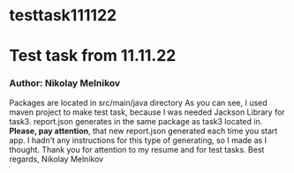 # testtask111122


<h1> Test task from 11.11.22</h1>

<h3><b>Author: </b>Nikolay Melnikov</h3>

<p>
 Packages are located in src/main/java directory
    As you can see, I used maven project to make test task, because I was needed Jackson Library for task3.
    report.json generates in the same package as task3 located in. <br><b>Please, pay attention</b>, that new report.json generated each time you start app.
    I hadn't any instructions for this type of generating, so I made as I thought.
    Thank you for attention to my resume and for test tasks.
    Best regards,
    Nikolay Melnikov
</p>
